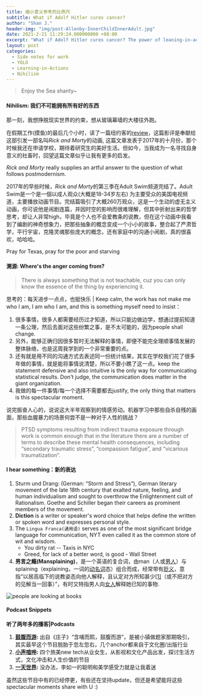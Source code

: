 ```yaml
---
title: 缩小意义参考的比例尺
subtitle: What if Adolf Hitler cures cancer?
author: "Shan J."
header-img: "img/post-Allenby-InnerChildInnerAdult.jpg"
date: 2021-2-21 11:29:24.000000000 +08:00
excerpt: "What if Adolf Hitler cures cancer? The power of leaning-in-action"
layout: post
categories:
  - Side notes for work
  - YOLO
  - Learning-in-Actions
  - Nihilism
---
```


> Enjoy the Sea shanty~

#### Nihilism: 我们不可能拥有所有好的东西

那一刻，我想挣脱现实世界的约束，想从玻璃幕墙的大楼往外跑。

在假期工作(摸鱼)的最后几个小时，读了一篇纽约客的[review](https://www.newyorker.com/culture/cultural-comment/rick-and-morty-is-just-the-show-we-need-for-the-american-apocalypse)，这篇影评是奉献给这部引发一部名叫*Rick and Morty*的动画, 这篇文章发表于2017年的十月份，那个时候我还在申请学校，期待着研究生的美好生活。但如今，当我成为一名寻找自身意义的社畜时，回望这篇文章似乎让我有更多的启发。

*Rick and Morty* really supplies an artful answer to the question of what follows postmodernism.

2017年的早些时候，*Rick and Morty*的第三季在Adult Swim频道完结了。Adult Swim是一个是一個以成人观众(大概是18-34岁左右) 为主要受众的美国电视频道，主要播放动画节目。完结篇吸引了大概260万观众，这是一个生动的虚无主义动画，你可说他是闹剧连篇，并因时空的影响而很难理解，但其中折射出来的哲学思考，却让人非常high，毕竟是个人也不会爱教条的说教，但在这个动画中我看到了编剧的神奇想象力，把那些抽象的概念变成一个小小的故事，整合起了严肃哲学，平行宇宙，克隆灵魂那些庞大的概念，还有家庭中的沟通小闹剧，真的很喜欢，哈哈哈。

Pray for Texas, pray for the poor and starving


#### 溯源: Where's the anger coming from?

> There is always something that is not teachable, cuz you can only know the essence of the thing by experiencing it.

思考的：每天进步一点点，也挺快乐 | Keep calm, the work has not make me who I am, I am who I am, and this is something myself need to insist：

1. 很多事情，很多人都需要经历过才知道，所以只能边做边学，想通过提前知道一条公理，然后去面对这些纷繁之事，是不太可能的，因为people shall change.
2. 另外，能够正确归因很多暂时无法解释的事情，即便不能完全理顺事情发展的整体脉络，也是这周我学到的一个非常重要的点。
3. 还有就是用不同的沟通方式去表述同一份统计结果，其实在学校我们花了很多年做的事情，就是能将事情说清楚，所以不要小瞧了这一点。keep the statement defensive and also intuitive is the only way for communicating statistical results. Don't judge, the communication does matter in the giant organization.
4. 我做的每一件事情/每一个选择不需要都去justify, the only thing that matters is this spectacular moment.

说完振奋人心的，说说这大半年观察到的情感劳动。机器学习中那些自杀自残的画面，那些血腥暴力的场景何尝不是一种对于人性的挑战？
> PTSD symptoms resulting from indirect trauma exposure through work is common enough that in the literature there are a number of terms to describe these mental health consequences, including “secondary traumatic stress”, “compassion fatigue”, and “vicarious traumatization”.

#### I hear something：新的表达

1. Sturm und Drang: (German: “Storm and Stress”), German literary movement of the late 18th century that exalted nature, feeling, and human individualism and sought to overthrow the Enlightenment cult of Rationalism. Goethe and Schiller began their careers as prominent members of the movement.
2. **Diction** is a writer or speaker's word choice that helps define the written or spoken word and expresses personal style.
3. The `Lingua Franca(通用语)` serves as one of the most significant bridge language for communication, NYT even called it as the common store of wit and wisdom.
   * You dirty rat -- Taxis in NYC
   * Greed, for lack of a better word, is good - Wall Street
4. **男言之瘾(Mansplaining)**，是一个英语的复合词，由man（人或[男人](https://zh.wikipedia.org/wiki/男人)）与splaining（explaining，一词的[动名词](https://zh.wikipedia.org/wiki/動名詞)态）组合而成，经常带有[贬义](https://zh.wikipedia.org/wiki/貶義)，意指“以居高临下的说教姿态向他人解释，且认定对方所知甚少[[1\]](https://zh.wikipedia.org/zh-cn/Mansplaining#cite_note-:0-1)（或不把对方的见解当一回事）”，有时又特指男人向[女人](https://zh.wikipedia.org/wiki/女人)解释她已知的事物.

![people are looking at books](https://media.newyorker.com/photos/603045d722fd37fd38e692fb/master/w_2560%2Cc_limit/210301_r37974web.jpg)

#### Podcast Snippets

**听了两年多的播客|Podcasts**
1. **[鼓腹而游](https://www.xiaoyuzhoufm.com/podcast/5f2162169504bbdb772facc3):** 出自《庄子》“含哺而熙，鼓腹而游”，是被小镇做题家那期吸引，其实最早这个节目脱胎于忽左忽右，几个anchor都来自于文化圈/出版行业
2. **[小声喧哗](https://loudmurmursfm.com/):** 四个旅美new tech从业女生，从影视和文化产品出发，探讨生活方式，文化冲击和人生价值的节目
3. **[一天世界](http://yitianshijie.net):** 没办法，李如一的聪明和美学感受力就是让我着迷

虽然这些节目中有的已经停更，有些还在坚持update，但还是希望能将这些spectacular moments share with U :)
